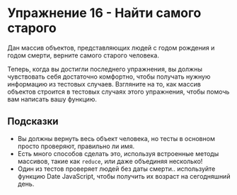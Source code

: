 # Упражнение 16 - Найти самого старого

Дан массив объектов, представляющих людей с годом рождения и годом смерти, верните самого старого человека.

Теперь, когда вы достигли последнего упражнения, вы должны чувствовать себя достаточно комфортно, чтобы получать нужную информацию из тестовых случаев. Взгляните на то, как массив объектов строится в тестовых случаях этого упражнения, чтобы помочь вам написать вашу функцию.

## Подсказки
- Вы должны вернуть весь объект человека, но тесты в основном просто проверяют, правильно ли имя.
- Есть много способов сделать это, используя встроенные методы массивов, такие как `reduce`, или даже объединяя несколько!
- Один из тестов проверяет людей без даты смерти.. используйте функцию Date JavaScript, чтобы получить их возраст на сегодняшний день.